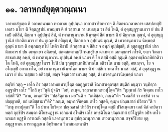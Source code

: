 <h1>๑๑. วลาหกสํยุตฺตวณฺณนา</h1>
<p> วลาหกสํยุเตฺต   ติ วลาหกนามเก เทวกาเย อุปฺปนฺนา อากาสจาริกเทวาฯ ติ สีตกรณวลาหกาฯ เสสปเทสุปิ เอเสว นโยฯ ติ จิตฺตฎฺฐปนํ อาคมฺมฯ ติ ยํ วสฺสาเน วา เหมเนฺต  วา สีตํ โหติ, ตํ อุตุสมุฎฺฐานเมวฯ ยํ ปน สีเตปิ อติสีตํ, คิเมฺห จ อุปฺปนฺนํ สีตํ, ตํ เทวตานุภาเวน นิพฺพตฺตํ สีตํ นามฯ ติ ยํ คิมฺหาเน อุณฺหํ, ตํ อุตุสมุฎฺฐานิกํ ปากติกเมวฯ ยํ ปน อุเณฺหปิ อติอุณฺหํ, สีตกาเล จ อุปฺปนฺนํ อุณฺหํ, ตํ เทวตานุภาเวน นิพฺพตฺตํ อุณฺหํ นามฯ ติ อพฺภมณฺฑโป โหติฯ อิธาปิ ยํ วสฺสาเน จ สิสิเร จ อพฺภํ อุปฺปชฺชติ, ตํ อุตุสมุฎฺฐานิกํ ปากติกเมวฯ ยํ ปน อเพฺภเยว อติอพฺภํ, สตฺตสตฺตาหมฺปิ จนฺทสูริเย ฉาเทตฺวา เอกนฺธการํ กโรติ, ยญฺจ จิตฺตเวสาขมาเสสุ อพฺภํ, ตํ เทวตานุภาเวน อุปฺปนฺนํ อพฺภํ นามฯ ติ โย ตสฺมิํ ตสฺมิํ อุตุมฺหิ อุตฺตรทกฺขิณาทิปกติวาโต โหติ, อยํ อุตุสมุฎฺฐาโนวฯ โยปิ ปน รุกฺขกฺขนฺธาทิปทาลโน อติวาโต นาม อตฺถิ, อยเญฺจว, โย จ อโญฺญปิ อกาลวาโต, อยํ เทวตานุภาวนิพฺพโตฺต นามฯ ติ ยํ วสฺสิเก จตฺตาโร มาเส วสฺสํ, ตํ อุตุสมุฎฺฐานเมวฯ ยํ ปน วเสฺสเยว อติวสฺสํ, ยญฺจ จิตฺตเวสาขมาเสสุ วสฺสํ, ตํ เทวตานุภาวนิพฺพตฺตํ นามฯ</p>


<p>ตตฺริทํ วตฺถุ – เอโก กิร วสฺสวลาหกเทวปุโตฺต ตลกูฎกวาสิ ขีณาสวเตฺถรสฺส สนฺติกํ คนฺตฺวา วนฺทิตฺวา อฎฺฐาสิฯ เถโร ‘‘โกสิ ตฺว’’นฺติ ปุจฺฉิฯ ‘‘อหํ, ภเนฺต, วสฺสวลาหกเทวปุโตฺต’’ติฯ ‘‘ตุมฺหากํ กิร จิเตฺตน เทโว วสฺสตี’’ติ? ‘‘อาม, ภเนฺต’’ติฯ ‘‘ปสฺสิตุกามา มย’’นฺติ ฯ ‘‘เตมิสฺสถ, ภเนฺต’’ติฯ ‘‘เมฆสีสํ วา คชฺชิตํ วา น ปญฺญายติ, กถํ เตมิสฺสามา’’ติ? ‘‘ภเนฺต, อมฺหากํจิเตฺตน เทโว วสฺสติ, ตุเมฺห ปณฺณสาลํ ปวิสถา’’ติ ฯ ‘‘สาธุ เทวปุตฺตา’’ติ โส ปาเท โธวิตฺวา ปณฺณสาลํ ปาวิสิฯ เทวปุโตฺต ตสฺมิํ ปวิสเนฺตเยว เอกํ คีตํ คายิตฺวา หตฺถํ อุกฺขิปิฯ สมนฺตา ติโยชนฎฺฐานํ เอกเมฆํ อโหสิฯ เถโร อทฺธติโนฺต ปณฺณสาลํ ปวิโฎฺฐติฯ อปิจ เทโว นาเมส อฎฺฐหิ การเณหิ วสฺสติ นาคานุภาเวน สุปณฺณานุภาเวน เทวตานุภาเวน สจฺจกิริยาย อุตุสมุฎฺฐาเนน มาราวฎฺฎเนน อิทฺธิพเลน วินาสเมเฆนาติฯ</p>

</p>





